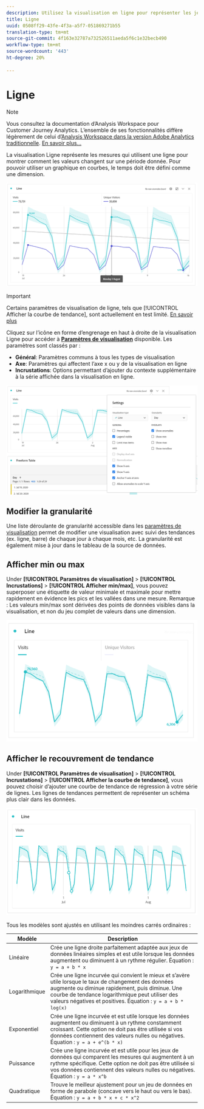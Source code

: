 ```yaml
---
description: Utilisez la visualisation en ligne pour représenter les jeux de données de tendances (temporels).
title: Ligne
uuid: 0508ff29-43fe-4f3a-a5f7-051869271b55
translation-type: tm+mt
source-git-commit: 4f163e32787a732526511aeda5f6c1e32becb490
workflow-type: tm+mt
source-wordcount: '443'
ht-degree: 20%

---
```



# Ligne

>[!NOTE]
>
>Vous consultez la documentation d’Analysis Workspace pour Customer Journey Analytics. L’ensemble de ses fonctionnalités diffère légèrement de celui d’[Analysis Workspace dans la version Adobe Analytics traditionnelle](https://docs.adobe.com/content/help/fr-FR/analytics/analyze/analysis-workspace/home.html). [En savoir plus...](/help/getting-started/cja-aa.md)

La visualisation Ligne représente les mesures qui utilisent une ligne pour montrer comment les valeurs changent sur une période donnée. Pour pouvoir utiliser un graphique en courbes, le temps doit être défini comme une dimension.

![Visualisation en ligne](assets/line-viz.png)

>[!IMPORTANT]
>
>Certains paramètres de visualisation de ligne, tels que [!UICONTROL Afficher la courbe de tendance], sont actuellement en test limité. [En savoir plus](https://docs.adobe.com/content/help/fr-FR/analytics/landing/an-releases.html)

Cliquez sur l’icône en forme d’engrenage en haut à droite de la visualisation Ligne pour accéder à [**Paramètres de visualisation**](freeform-analysis-visualizations.md) disponible. Les paramètres sont classés par :

* **Général**: Paramètres communs à tous les types de visualisation
* **Axe**: Paramètres qui affectent l’axe x ou y de la visualisation en ligne
* **Incrustations**: Options permettant d’ajouter du contexte supplémentaire à la série affichée dans la visualisation en ligne.

![Paramètres de visualisation](assets/viz-settings-modal.png)

## Modifier la granularité

Une liste déroulante de granularité accessible dans les [paramètres de visualisation](freeform-analysis-visualizations.md) permet de modifier une visualisation avec suivi des tendances (ex. ligne, barre) de chaque jour à chaque mois, etc. La granularité est également mise à jour dans le tableau de la source de données.

## Afficher min ou max

Under **[!UICONTROL Paramètres de visualisation]** > **[!UICONTROL Incrustations]** > **[!UICONTROL Afficher min/max]**, vous pouvez superposer une étiquette de valeur minimale et maximale pour mettre rapidement en évidence les pics et les vallées dans une mesure. Remarque : Les valeurs min/max sont dérivées des points de données visibles dans la visualisation, et non du jeu complet de valeurs dans une dimension.

![Afficher min/max](assets/min-max-labels.png)

## Afficher le recouvrement de tendance

Under **[!UICONTROL Paramètres de visualisation]** > **[!UICONTROL Incrustations]** > **[!UICONTROL Afficher la courbe de tendance]**, vous pouvez choisir d’ajouter une courbe de tendance de régression à votre série de lignes. Les lignes de tendances permettent de représenter un schéma plus clair dans les données.

![Ligne de tendance linéaire](assets/show-linear-trendline.png)

Tous les modèles sont ajustés en utilisant les moindres carrés ordinaires :

| Modèle | Description |
| --- | --- |
| Linéaire | Crée une ligne droite parfaitement adaptée aux jeux de données linéaires simples et est utile lorsque les données augmentent ou diminuent à un rythme régulier. Équation : `y = a + b * x` |
| Logarithmique | Crée une ligne incurvée qui convient le mieux et s’avère utile lorsque le taux de changement des données augmente ou diminue rapidement, puis diminue. Une courbe de tendance logarithmique peut utiliser des valeurs négatives et positives. Équation : `y = a + b * log(x)` |
| Exponentiel | Crée une ligne incurvée et est utile lorsque les données augmentent ou diminuent à un rythme constamment croissant. Cette option ne doit pas être utilisée si vos données contiennent des valeurs nulles ou négatives. Équation : `y = a + e^(b * x)` |
| Puissance | Crée une ligne incurvée et est utile pour les jeux de données qui comparent les mesures qui augmentent à un rythme spécifique. Cette option ne doit pas être utilisée si vos données contiennent des valeurs nulles ou négatives. Équation : `y = a * x^b` |
| Quadratique | Trouve le meilleur ajustement pour un jeu de données en forme de parabole (concave vers le haut ou vers le bas). Équation : `y = a + b * x + c * x^2` |
